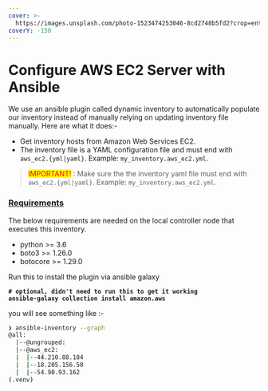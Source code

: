 ```yaml
---
cover: >-
  https://images.unsplash.com/photo-1523474253046-8cd2748b5fd2?crop=entropy&cs=srgb&fm=jpg&ixid=M3wxOTcwMjR8MHwxfHNlYXJjaHw1fHxhbWF6b24lMjBzZXJ2ZXJ8ZW58MHx8fHwxNzI5NDg2NDc5fDA&ixlib=rb-4.0.3&q=85
coverY: -150
---
```


# Configure AWS EC2 Server with Ansible

We use an ansible plugin called dynamic inventory to automatically populate our inventory instead of manually relying on updating inventory file manually. Here are what it does:-

* Get inventory hosts from Amazon Web Services EC2.
* The inventory file is a YAML configuration file and must end with `aws_ec2.{yml|yaml}`. Example: `my_inventory.aws_ec2.yml`.

> <mark style="color:red;">IMPORTANT!</mark> : Make sure the the inventory yaml file must end with `aws_ec2.{yml|yaml}`. Example: `my_inventory.aws_ec2.yml`.

### [Requirements](https://docs.ansible.com/ansible/latest/collections/amazon/aws/aws\_ec2\_inventory.html#id2)

The below requirements are needed on the local controller node that executes this inventory.

* python >= 3.6
* boto3 >= 1.26.0
* botocore >= 1.29.0

Run this to install the plugin via ansible galaxy

<pre class="language-bash"><code class="lang-bash"><strong># optional, didn't need to run this to get it working
</strong><strong>ansible-galaxy collection install amazon.aws
</strong></code></pre>

you will see something like :-

```bash
❯ ansible-inventory --graph      
@all:
  |--@ungrouped:
  |--@aws_ec2:
  |  |--44.210.88.184
  |  |--18.205.156.50
  |  |--54.90.93.162
(.venv) 
```
